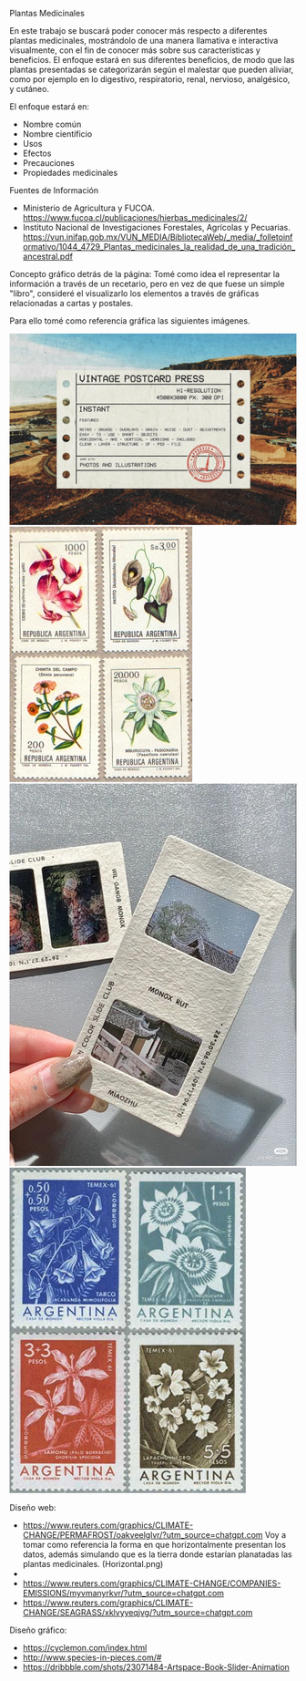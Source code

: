 Plantas Medicinales

En este trabajo se buscará poder conocer más respecto a diferentes plantas medicinales, mostrándolo de una manera llamativa e interactiva visualmente, con el fin de conocer más sobre sus características y beneficios. El enfoque estará en sus diferentes beneficios, de modo que las plantas presentadas se categorizarán según el malestar que pueden aliviar, como por ejemplo en lo digestivo, respiratorio, renal, nervioso, analgésico, y cutáneo.

El enfoque estará en:
- Nombre común
- Nombre científicio
- Usos
- Efectos
- Precauciones
- Propiedades medicinales

Fuentes de Información
- Ministerio de Agricultura y FUCOA. https://www.fucoa.cl/publicaciones/hierbas_medicinales/2/
- Instituto Nacional de Investigaciones Forestales, Agrícolas y Pecuarias. https://vun.inifap.gob.mx/VUN_MEDIA/BibliotecaWeb/_media/_folletoinformativo/1044_4729_Plantas_medicinales_la_realidad_de_una_tradición_ancestral.pdf


Concepto gráfico detrás de la página:
Tomé como idea el representar la información a través de un recetario, pero en vez de que fuese un simple "libro", consideré el visualizarlo los elementos a través de gráficas relacionadas a cartas y postales. 

Para ello tomé como referencia gráfica las siguientes imágenes. 

![Referencia 1](https://github.com/navarretesofia/Trabajo-Final-Desarrollo-Web/blob/main/ref1.png?raw=true)
![Referencia 2](https://github.com/navarretesofia/Trabajo-Final-Desarrollo-Web/blob/main/ref2.jpg?raw=true)
![Referencia 5](https://github.com/navarretesofia/Trabajo-Final-Desarrollo-Web/blob/main/ref5.jpg?raw=true)
![Referencia 6](https://github.com/navarretesofia/Trabajo-Final-Desarrollo-Web/blob/main/ref6.jpg?raw=true)

Diseño web: 
- https://www.reuters.com/graphics/CLIMATE-CHANGE/PERMAFROST/oakveelglvr/?utm_source=chatgpt.com
Voy a tomar como referencia la forma en que horizontalmente presentan los datos, además simulando que es la tierra donde estarían planatadas las plantas medicinales. (Horizontal.png)
- 
- https://www.reuters.com/graphics/CLIMATE-CHANGE/COMPANIES-EMISSIONS/myvmanyrkvr/?utm_source=chatgpt.com
- https://www.reuters.com/graphics/CLIMATE-CHANGE/SEAGRASS/xklvyyeqjvg/?utm_source=chatgpt.com

Diseño gráfico: 
- https://cyclemon.com/index.html
- http://www.species-in-pieces.com/#
- https://dribbble.com/shots/23071484-Artspace-Book-Slider-Animation
  
